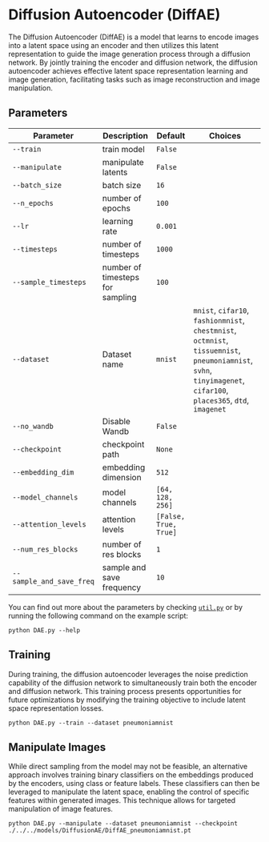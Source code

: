 # Diffusion Autoencoder (DiffAE)

The Diffusion Autoencoder (DiffAE) is a model that learns to encode images into a latent space using an encoder and then utilizes this latent representation to guide the image generation process through a diffusion network. By jointly training the encoder and diffusion network, the diffusion autoencoder achieves effective latent space representation learning and image generation, facilitating tasks such as image reconstruction and image manipulation.

## Parameters

| Parameter             | Description                            | Default | Choices                                                      |
|-----------------------|----------------------------------------|---------|--------------------------------------------------------------|
| `--train`             | train model                            | `False` |                                                              |
| `--manipulate`        | manipulate latents                     | `False` |                                                              |
| `--batch_size`        | batch size                             | `16`    |                                                              |
| `--n_epochs`          | number of epochs                       | `100`   |                                                              |
| `--lr`                | learning rate                          | `0.001` |                                                              |
| `--timesteps`         | number of timesteps                    | `1000`  |                                                              |
| `--sample_timesteps`  | number of timesteps for sampling       | `100`   |                                                              |
| `--dataset`               | Dataset name                                       | `mnist`  | `mnist`, `cifar10`, `fashionmnist`, `chestmnist`, `octmnist`, `tissuemnist`, `pneumoniamnist`, `svhn`, `tinyimagenet`, `cifar100`, `places365`, `dtd`, `imagenet`            |
| `--no_wandb`              | Disable Wandb                                      | `False`  |                                                                                                                                                                              |
| `--checkpoint`        | checkpoint path                        | `None`  |                                                              |
| `--embedding_dim`     | embedding dimension                    | `512`   |                                                              |
| `--model_channels`    | model channels                         | `[64, 128, 256]` |                                                |
| `--attention_levels`  | attention levels                       | `[False, True, True]` |                                           |
| `--num_res_blocks`    | number of res blocks                   | `1`     |                                                              |
| `--sample_and_save_freq` | sample and save frequency           | `10`    |                                                              |

You can find out more about the parameters by checking [`util.py`](./../src/generativezoo/utils/util.py) or by running the following command on the example script:

    python DAE.py --help

## Training

During training, the diffusion autoencoder leverages the noise prediction capability of the diffusion network to simultaneously train both the encoder and diffusion network. This training process presents opportunities for future optimizations by modifying the training objective to include latent space representation losses.

    python DAE.py --train --dataset pneumoniamnist

## Manipulate Images

While direct sampling from the model may not be feasible, an alternative approach involves training binary classifiers on the embeddings produced by the encoders, using class or feature labels. These classifiers can then be leveraged to manipulate the latent space, enabling the control of specific features within generated images. This technique allows for targeted manipulation of image features.

    python DAE.py --manipulate --dataset pneumoniamnist --checkpoint ./../../models/DiffusionAE/DiffAE_pneumoniamnist.pt